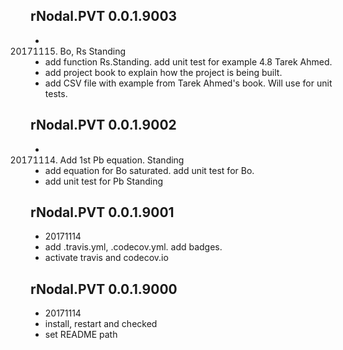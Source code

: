 ## rNodal.PVT 0.0.1.9003
* 20171115. Bo, Rs Standing
* add function Rs.Standing. add unit test for example 4.8 Tarek Ahmed.
* add project book to explain how the project is being built.
* add CSV file with example from Tarek Ahmed's book. Will use for unit tests.

## rNodal.PVT 0.0.1.9002
* 20171114. Add 1st Pb equation. Standing
* add equation for Bo saturated. add unit test for Bo.
* add unit test for Pb Standing

## rNodal.PVT 0.0.1.9001
* 20171114
* add .travis.yml, .codecov.yml. add badges.
* activate travis and codecov.io

## rNodal.PVT 0.0.1.9000
* 20171114
* install, restart and checked
* set README path

